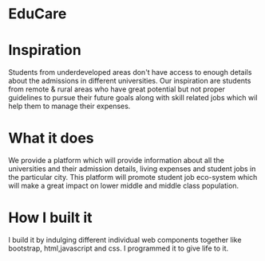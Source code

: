 # EduCare

# Inspiration
Students from underdeveloped areas don't have access to enough details about the admissions in different universities. Our inspiration are students from remote & rural areas who have great potential but not proper guidelines to pursue their future goals along with skill related jobs which wil help them to manage their expenses.

# What it does
We provide a platform which will provide information about all the universities and their admission details, living expenses and student jobs in the particular city. This platform will promote student job eco-system which will make a great impact on lower middle and middle class population.

# How I built it
I build it by indulging different individual web components together like bootstrap, html,javascript and css. I programmed it to give life to it.



